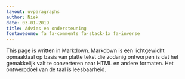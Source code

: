 ```yaml
---
layout: uvparagraphs
author: Niek
date: 03-01-2019
title: Advies en ondersteuning
fontawesome: fa fa-comments fa-stack-1x fa-inverse
---
```


This page is written in Markdown.
Markdown is een lichtgewicht opmaaktaal op basis van platte tekst die zodanig ontworpen is dat het gemakkelijk valt te converteren naar HTML en andere formaten. Het ontwerpdoel van de taal is leesbaarheid. 